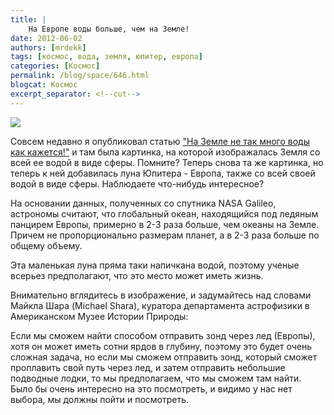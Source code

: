 ```yaml
---
title: |
    На Европе воды больше, чем на Земле!
date: 2012-06-02
authors: [mrdekk]
tags: [космос, вода, земля, юпитер, европа]
categories: [Космос]
permalink: /blog/space/646.html
blogcat: Космос
excerpt_separator: <!--cut-->
---
```



![](http://itw66.ru/uploads/images/00/00/01/2012/06/02/a4e741.jpg)


Совсем недавно я опубликовал статью ["На Земле не так много воды как кажется!"](http://itw66.ru/blog/space/638.html) и там была картинка, на которой изображалась Земля со всей ее водой в виде сферы. Помните? Теперь снова та же картинка, но теперь к ней добавилась луна Юпитера - Европа, также со всей своей водой в виде сферы. Наблюдаете что-нибудь интересное?


<!--cut-->


На основании данных, полученных со спутника NASA Galileo, астрономы считают, что глобальный океан, находящийся под ледяным панцирем Европы, примерно в 2-3 раза больше, чем океаны на Земле. Причем не пропорционально размерам планет, а в 2-3 раза больше по общему объему.

Эта маленькая луна пряма таки напичкана водой, поэтому ученые всерьез предполагают, что это место может иметь жизнь.

Внимательно вглядитесь в изображение, и задумайтесь над словами Майкла Шара (Michael Shara), куратора департамента астрофизики в Американском Музее Истории Природы:

Если мы сможем найти способом отправить зонд через лед (Европы), хотя он может иметь сотни ярдов в глубину, поэтому это будет очень сложная задача, но если мы сможем отправить зонд, который сможет проплавить свой путь через лед, и затем отправить небольшие подводные лодки, то мы предполагаем, что мы сможем там найти. Было бы очень интересно на это посмотреть, и видимо у нас нет выбора, мы должны пойти и посмотреть.
